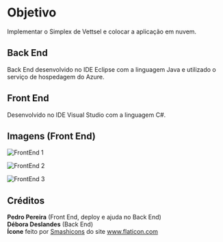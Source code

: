 # Objetivo

Implementar o Simplex de Vettsel e colocar a aplicação em nuvem.

## Back End

Back End desenvolvido no IDE Eclipse com a linguagem Java e utilizado o serviço de hospedagem do Azure.

## Front End

Desenvolvido no IDE Visual Studio com a linguagem C#.

## Imagens (Front End)

![FrontEnd 1](https://imgur.com/bfTIGw6.png)

![FrontEnd 2](https://imgur.com/F1Fz3pA.png)

![FrontEnd 3](https://imgur.com/KboRzK7.png)

## Créditos

**Pedro Pereira** (Front End, deploy e ajuda no Back End)  
**Débora Deslandes** (Back End)  
**Ícone** feito por [Smashicons](https://www.flaticon.com/authors/smashicons "Smashicons") do site www.flaticon.com
